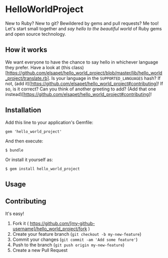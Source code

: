 # HelloWorldProject

New to Ruby? New to git? Bewildered by gems and pull requests? Me too! Let's start small together and *say hello to the beautiful world* of Ruby gems and open source technology. 

## How it works

We want everyone to have the chance to say hello in whichever language they prefer. Have a look at (this class)[https://github.com/elsapet/hello_world_project/blob/master/lib/hello_world_project/translate.rb]. Is your language in the ```SUPPORTED_LANGUAGES``` hash? If not, (add it)[https://github.com/elsapet/hello_world_project#contributing]! If so, is it correct? Can you think of another greeting to add? (Add that one instead)[https://github.com/elsapet/hello_world_project#contributing]!

## Installation

Add this line to your application's Gemfile:

    gem 'hello_world_project'

And then execute:

    $ bundle

Or install it yourself as:

    $ gem install hello_world_project

## Usage



## Contributing

It's easy! 

1. Fork it ( https://github.com/[my-github-username]/hello_world_project/fork )
2. Create your feature branch (`git checkout -b my-new-feature`)
3. Commit your changes (`git commit -am 'Add some feature'`)
4. Push to the branch (`git push origin my-new-feature`)
5. Create a new Pull Request
